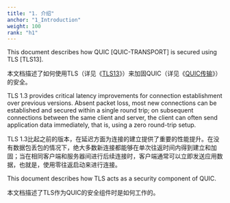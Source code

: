 ```yaml
---
title: "1. 介绍"
anchor: "1_Introduction"
weight: 100
rank: "h1"
---
```


This document describes how QUIC [QUIC-TRANSPORT] is secured using TLS [TLS13].

本文档描述了如何使用TLS（详见《[TLS13]()》）来加固QUIC（详见《[QUIC传输]()》）的安全。

TLS 1.3 provides critical latency improvements for connection establishment over previous versions. Absent packet loss, most new connections can be established and secured within a single round trip; on subsequent connections between the same client and server, the client can often send application data immediately, that is, using a zero round-trip setup.

TLS 1.3比起之前的版本，在延迟方面为连接的建立提供了重要的性能提升。在没有数据包丢包的情况下，绝大多数新连接都能够在单次往返时间内得到建立和加固；当在相同客户端和服务器间进行后续连接时，客户端通常可以立即发送应用数据，也就是，使用零往返启动来进行连接。

This document describes how TLS acts as a security component of QUIC.

本文档描述了TLS作为QUIC的安全组件时是如何工作的。
